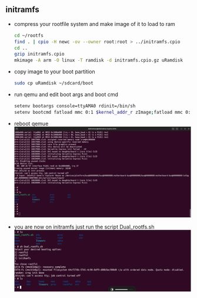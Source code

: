 ## initramfs

- compress your rootfile system and make image of it to load to ram

    ```bash
    cd ~/rootfs
    find . | cpio -H newc -ov --owner root:root > ../initramfs.cpio
    cd ..
    gzip initramfs.cpio
    mkimage -A arm -O linux -T ramdisk -d initramfs.cpio.gz uRamdisk
    ```

- copy image to your boot partition

    ```bash
    sudo cp uRamdisk ~/sdcard/boot
    ```

- run qemu and edit boot args and boot cmd
    ```bash
    setenv bootargs console=ttyAMA0 rdinit=/bin/sh
    setenv bootcmd fatload mmc 0:1 $kernel_addr_r zImage;fatload mmc 0:1 $fdt_addr_r vexpress-v2p-ca9.dtb;fatload mmc 0:1 $initramfs_addr_r uRamdisk;bootz $kernel_addr_r $initramfs_addr_r $fdt_addr_r

    ```
- reboot qemue
![alt text](image.png)

- you are now on initramfs just run the script Dual_rootfs.sh
![alt text](image-1.png)

